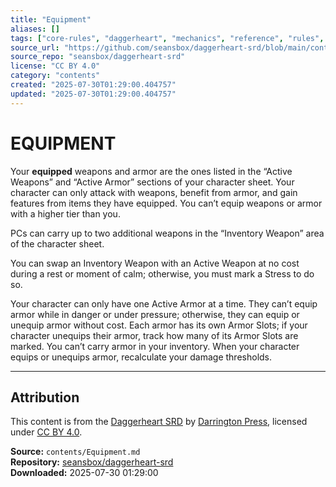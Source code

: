 ```yaml
---
title: "Equipment"
aliases: []
tags: ["core-rules", "daggerheart", "mechanics", "reference", "rules", "srd", "system", "ttrpg"]
source_url: "https://github.com/seansbox/daggerheart-srd/blob/main/contents/Equipment.md"
source_repo: "seansbox/daggerheart-srd"
license: "CC BY 4.0"
category: "contents"
created: "2025-07-30T01:29:00.404757"
updated: "2025-07-30T01:29:00.404757"
---
```


# EQUIPMENT

Your **equipped** weapons and armor are the ones listed in the “Active Weapons” and “Active Armor” sections of your character sheet. Your character can only attack with weapons, benefit from armor, and gain features from items they have equipped. You can’t equip weapons or armor with a higher tier than you.

PCs can carry up to two additional weapons in the “Inventory Weapon” area of the character sheet.

You can swap an Inventory Weapon with an Active Weapon at no cost during a rest or moment of calm; otherwise, you must mark a Stress to do so.

Your character can only have one Active Armor at a time. They can’t equip armor while in danger or under pressure; otherwise, they can equip or unequip armor without cost. Each armor has its own Armor Slots; if your character unequips their armor, track how many of its Armor Slots are marked. You can’t carry armor in your inventory. When your character equips or unequips armor, recalculate your damage thresholds.

---

## Attribution

This content is from the [Daggerheart SRD](https://github.com/seansbox/daggerheart-srd/blob/main/contents/Equipment.md) by [Darrington Press](https://darringtonpress.com/), licensed under [CC BY 4.0](https://creativecommons.org/licenses/by/4.0/).

**Source:** `contents/Equipment.md`  
**Repository:** [seansbox/daggerheart-srd](https://github.com/seansbox/daggerheart-srd)  
**Downloaded:** 2025-07-30 01:29:00

